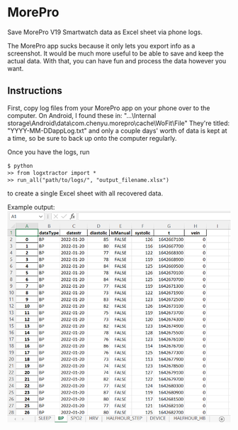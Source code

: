 # MorePro
Save MorePro V19 Smartwatch data as Excel sheet via phone logs.

The MorePro app sucks because it only lets you export info as a screenshot.
It would be much more useful to be able to save and keep the actual data.
With that, you can have fun and process the data however you want.

## Instructions
First, copy log files from your MorePro app on your phone over to the computer.
On Android, I found these in:
"...\Internal storage\Android\data\com.chenyu.morepro\cache\WoFit\File\"
They're titled: "YYYY-MM-DDappLog.txt" and only a couple days' worth of data 
is kept at a time, so be sure to back up onto the computer regularly.

Once you have the logs, run
```
$ python
>> from logxtractor import *
>> run_all("path/to/logs/", "output_filename.xlsx")
```
to create a single Excel sheet with all recovered data.

Example output:
![example output](https://raw.githubusercontent.com/minterm/MorePro/main/example%20output.png)
